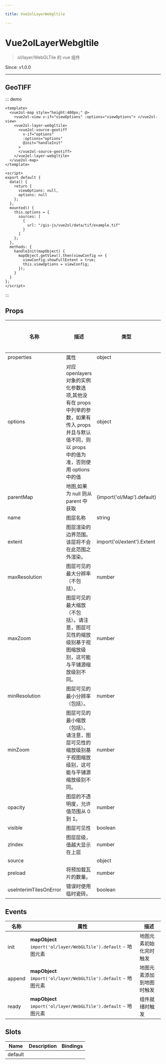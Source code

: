 ```yaml
---

title: Vue2olLayerWebgltile

---
```


# Vue2olLayerWebgltile

> ol/layer/WebGLTile 的 vue 组件

Since: v1.0.0

---

## GeoTIFF

::: demo

```vue
<template>
  <vue2ol-map style="height:400px;" @>
    <vue2ol-view v-if="viewOptions" :options="viewOptions"> </vue2ol-view>
    <vue2ol-layer-webgltile>
      <vue2ol-source-geotiff
        v-if="options"
        :options="options"
        @init="handleInit"
      >
      </vue2ol-source-geotiff>
    </vue2ol-layer-webgltile>
  </vue2ol-map>
</template>

<script>
export default {
  data() {
    return {
      viewOptions: null,
      options: null
    };
  },
  mounted() {
    this.options = {
      sources: [
        {
          url: "/gis-js/vue2ol/data/tif/example.tif"
        }
      ]
    };
  },
  methods: {
    handleInit(mapObject) {
      mapObject.getView().then(viewConfig => {
        viewConfig.showFullExtent = true;
        this.viewOptions = viewConfig;
      });
    }
  }
};
</script>
```

:::

## Props

| 名称                   | 描述                                                                                                                                                  | 类型                       | 取值范围 | 默认值 |
| ---------------------- | ----------------------------------------------------------------------------------------------------------------------------------------------------- | -------------------------- | -------- | ------ |
| properties             | 属性                                                                                                                                                  | object                     | -        |        |
| options                | 对应 openlayers 对象的实例化参数选项,其他没有在 props 中列举的参数，如果有传入 props 并且与默认值不同，则以 props 中的值为准，否则使用 options 中的值 | object                     | -        | {}     |
| parentMap              | 地图,如果为 null 则从 parent 中获取                                                                                                                   | {import('ol/Map').default} | -        |        |
| name                   | 图层名称                                                                                                                                              | string                     | -        |        |
| extent                 | 图层渲染的边界范围。该层将不会在此范围之外渲染。                                                                                                      | import('ol/extent').Extent | -        |        |
| maxResolution          | 图层可见的最大分辨率（不包括）。                                                                                                                      | number                     | -        |        |
| maxZoom                | 图层可见的最大缩放（不包括）。请注意，图层可见性的缩放级别基于视图缩放级别，这可能与平铺源缩放级别不同。                                              | number                     | -        |        |
| minResolution          | 图层可见的最小分辨率（包括）。                                                                                                                        | number                     | -        |        |
| minZoom                | 图层可见的最小缩放（包括）。请注意，图层可见性的缩放级别基于视图缩放级别，这可能与平铺源缩放级别不同。                                                | number                     | -        |        |
| opacity                | 图层的不透明度，允许值范围从 0 到 1。                                                                                                                 | number                     | -        |        |
| visible                | 图层可见性                                                                                                                                            | boolean                    | -        | true   |
| zIndex                 | 图层层级，值越大显示在上层                                                                                                                            | number                     | -        |        |
| source                 |                                                                                                                                                       | object                     | -        |        |
| preload                | 将预加载瓦片的数量。                                                                                                                                  | number                     | -        |        |
| useInterimTilesOnError | 错误时使用临时瓷砖。                                                                                                                                  | boolean                    | -        |        |

## Events

| 名称   | 属性                                                            | 描述                     |
| ------ | --------------------------------------------------------------- | ------------------------ |
| init   | **mapObject** `import('ol/layer/WebGLTile').default` - 地图元素 | 地图元素初始化完时触发   |
| append | **mapObject** `import('ol/layer/WebGLTile').default` - 地图元素 | 地图元素添加到地图时触发 |
| ready  | **mapObject** `import('ol/layer/WebGLTile').default` - 地图元素 | 组件就绪时触发           |

## Slots

| Name    | Description | Bindings |
| ------- | ----------- | -------- |
| default |             |          |
